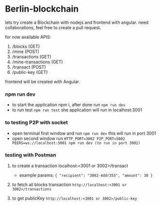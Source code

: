 # Berlin-blockchain
lets try create a Blockchain with nodejs and frontend with angular.
need collaborations, feel free to create a pull request.

for now available APIS:
1. /blocks (GET)
2. /mine (POST)
3. /transactions (GET)
4. /mine-transactions (GET)
5. /transact (POST)
6. /public-key (GET)


frontend will be created with Angular.

### npm run dev
- to start the application npm i, after done run `npm run dev`
- to run test `npm run test` she application will run in localhost:3001

### to testing P2P with socket 
- open terminal first window and run `npm run dev` this will run in port 3001
- open second window run `HTTP_PORT=3002 P2P_PORT=5002 PEERS=ws://localhost:5001 npm run dev (to run in port 3002)`

### testing with Postman
1. to create a transaction <POST>localhost:<3001 or 3002>/transact
    - example params:
        `{
            "recipient": "3002-4ddr355",
            "amount": 30
        }`

2. to fetch all blocks transaction <GET> `http://localhost:<3001 or 3002>/transactions`
3. to get publicKey <GET> `http://localhost:<3001 or 3002>/public-key`





